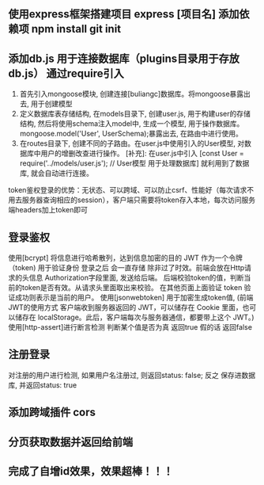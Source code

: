 ## 使用express框架搭建项目 express [项目名] 添加依赖项 npm install git init 

## 添加db.js 用于连接数据库（plugins目录用于存放db.js） 通过require引入
1. 首先引入mongoose模块, 创建连接[buliangc]数据库。将mongoose暴露出去, 用于创建模型
2. 定义数据库表存储结构, 在models目录下, 创建user.js, 用于构建user的存储结构, 然后将使用schema注入model中, 生成一个模型, 用于操作数据库。mongoose.model('User', UserSchema);暴露出去, 在路由中进行使用。
3. 在routes目录下, 创建不同的子路由。在user.js中使用引入的User模型, 对数据库中用户的增删改查进行操作。
[补充]: 在user.js中引入 [const User = require('../models/user.js');  // User模型 用于处理数据库] 就利用到了数据库, 就会自动进行连接。

token鉴权登录的优势：无状态、可以跨域、可以防止csrf、性能好（每次请求不用去服务器查询相应的session），客户端只需要将token存入本地，每次访问服务端headers加上token即可

## 登录鉴权
使用[bcrypt] 将信息进行哈希散列，达到信息加密的目的
JWT 作为一个令牌（token) 用于验证身份 登录之后 会一直存储 除非过了时效。前端会放在Http请求的头信息 Authorization字段里面, 发送给后端。
后端校验token的值，判断当前的token是否有效。从请求头里面取出来校验。
在其他页面上面验证 token 验证成功则表示是当前的用户。
使用[jsonwebtoken] 用于加密生成token值, 
(前端JWT的使用方式 客户端收到服务器返回的 JWT，可以储存在 Cookie 里面，也可以储存在 localStorage。此后，客户端每次与服务器通信，都要带上这个 JWT。)
使用[http-assert]进行断言检测 判断某个值是否为真 返回true 假的话 返回false

## 注册登录
对注册的用户进行检测, 如果用户名注册过, 则返回status: false; 反之 保存进数据库, 并返回status: true

## 添加跨域插件 cors

## 分页获取数据并返回给前端

## 完成了自增id效果，效果超棒！！！
